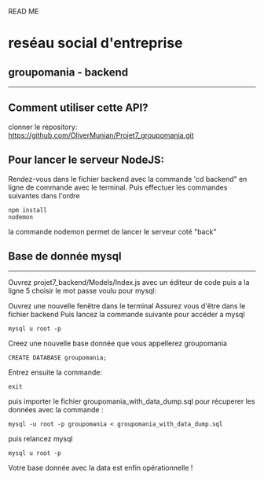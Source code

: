 READ ME

# reséau social d'entreprise

## groupomania - backend
---------------------------------
## Comment utiliser cette API?

clonner le repository:
https://github.com/OliverMunian/Projet7_groupomania.git

## Pour lancer le serveur NodeJS:

Rendez-vous dans le fichier backend avec la commande 'cd backend" en ligne de commande avec le terminal. 
Puis effectuer les commandes suivantes dans l'ordre
```
npm install
nodemon
```
la commande nodemon permet de lancer le serveur coté "back"



## Base de donnée mysql
---------------------------------
Ouvrez projet7_backend/Models/Index.js avec un éditeur de code puis a la ligne 5 choisir le mot passe voulu pour mysql:

Ouvrez une nouvelle fenêtre dans le terminal
Assurez vous d'être dans le fichier backend
Puis lancez la commande suivante pour accéder a mysql

```
mysql u root -p
```

Creez une nouvelle base donnée que vous appellerez groupomania 

```
CREATE DATABASE groupomania;
```
Entrez ensuite la commande:
```
exit
```
puis importer le fichier groupomania_with_data_dump.sql pour récuperer les données avec la commande :
```
mysql -u root -p groupomania < groupomania_with_data_dump.sql
```
puis relancez mysql

```
mysql u root -p
```

Votre base donnée avec la data est enfin opérationnelle !